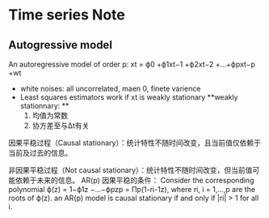 # Time series Note

## Autogressive model

An autoregressive model of order p:
xt = ϕ0 +ϕ1xt−1 +ϕ2xt−2 +...+ϕpxt−p +wt
- white noises: all uncorrelated, maen 0, finete varience
- Least squares estimators work if xt is weakly stationary
**weakly stationnary: **
  1. 均值为常数
  2. 协方差至与Δt有关

因果平稳过程（Causal stationary）：统计特性不随时间改变，且当前值仅依赖于当前及过去的信息。

非因果平稳过程（Not causal stationary）：统计特性不随时间改变，但当前值可能依赖于未来的信息。
AR(p) 因果平稳的条件：
Consider the corresponding polynomial
 ϕ(z) = 1−ϕ1z −...−ϕpzp = Πp(1-ri-1z), where ri, i = 1,...,p are the roots of ϕ(z).
 an AR(p) model is causal stationary if and only if |ri| > 1 for all i.
